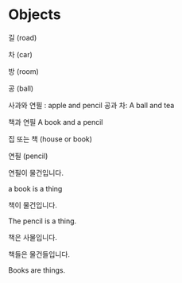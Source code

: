 # Objects

길 \(road\)

차 \(car\)

방 \(room\)

공 \(ball\)

사과와 연필 : apple and pencil 공과 차: A ball and tea

책과 연필 A book and a pencil

집 또는 책 \(house or book\)

연필 \(pencil\)

연필이 물건입니다.

a book is a thing

책이 물건입니다.

The pencil is a thing.

책은 사물입니다.

책들은 물건들입니다.

Books are things.

